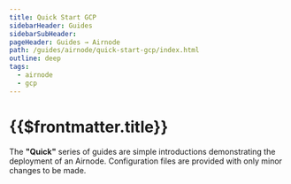 ```yaml
---
title: Quick Start GCP
sidebarHeader: Guides
sidebarSubHeader:
pageHeader: Guides → Airnode
path: /guides/airnode/quick-start-gcp/index.html
outline: deep
tags:
  - airnode
  - gcp
---
```


<PageHeader/>

# {{$frontmatter.title}}

The **"Quick"** series of guides are simple introductions demonstrating the
deployment of an Airnode. Configuration files are provided with only minor
changes to be made.
